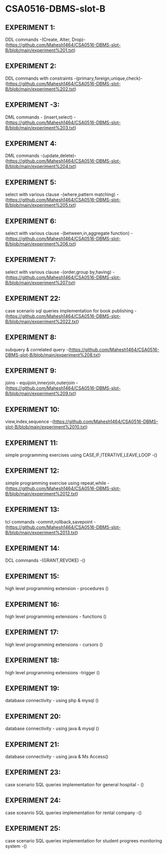 # CSA0516-DBMS-slot-B
## EXPERIMENT 1:
DDL commands -(Create, Alter, Drop)-(https://github.com/Mahesh1464/CSA0516-DBMS-slot-B/blob/main/experiment%201.txt)
## EXPERIMENT 2:
DDL commands with constraints -(primary,foreign,unique,check)-(https://github.com/Mahesh1464/CSA0516-DBMS-slot-B/blob/main/experiment%202.txt)
## EXPERIMENT -3:
DML commands - (insert,select) -(https://github.com/Mahesh1464/CSA0516-DBMS-slot-B/blob/main/experiment%203.txt)
## EXPERIMENT 4:
DML commands -(update,delete)-(https://github.com/Mahesh1464/CSA0516-DBMS-slot-B/blob/main/experiment%204.txt)
## EXPERIMENT 5:
select with various clause -(where,pattern matching) -(https://github.com/Mahesh1464/CSA0516-DBMS-slot-B/blob/main/experiment%205.txt)
## EXPERIMENT 6:
select with various clause -(between,in,aggregate function) -(https://github.com/Mahesh1464/CSA0516-DBMS-slot-B/blob/main/experiment%206.txt)
## EXPERIMENT 7:
select with various clause -(order,group by,having) -(https://github.com/Mahesh1464/CSA0516-DBMS-slot-B/blob/main/experiment%207.txt)
## EXPERIMENT 22:
case scenario sql queries implementation for book publishing -(https://github.com/Mahesh1464/CSA0516-DBMS-slot-B/blob/main/experiment%2022.txt)
## EXPERIMENT 8:
subquery & correlated query -(https://github.com/Mahesh1464/CSA0516-DBMS-slot-B/blob/main/experiment%208.txt)
## EXPERIMENT 9:
joins - equijoin,innerjoin,outerjoin -(https://github.com/Mahesh1464/CSA0516-DBMS-slot-B/blob/main/experiment%209.txt)
## EXPERIMENT 10:
view,index,sequence -(https://github.com/Mahesh1464/CSA0516-DBMS-slot-B/blob/main/experiment%2010.txt)
## EXPERIMENT 11:
simple programming exercises using CASE,IF,ITERATIVE,LEAVE,LOOP -()
## EXPERIMENT 12:
simple programming exercise using repeat,while -(https://github.com/Mahesh1464/CSA0516-DBMS-slot-B/blob/main/experiment%2012.txt)
## EXPERIMENT 13:
tcl commands -commit,rollback,savepoint -(https://github.com/Mahesh1464/CSA0516-DBMS-slot-B/blob/main/experiment%2013.txt)
## EXPERIMENT 14:
DCL commands -(GRANT,REVOKE) -()
## EXPERIMENT 15:
high level programming extension - procedures ()
## EXPERIMENT 16:
high level programming extensions - functions ()
## EXPERIMENT 17:
high level programming extensions - cursors ()
## EXPERIMENT 18:
high level programming extensions -trigger ()
## EXPERIMENT 19:
database connectivity - using php & mysql ()
## EXPERIMENT 20:
database connectivity - using java & mysql ()
## EXPERIMENT 21:
database connectivity - using java & Ms Access()
## EXPERIMENT 23:
case scenario SQL queries implementation for general hospital - ()
## EXPERIMENT 24:
case sceanrio SQL queries implementation for rental company -()
## EXPERIMENT 25:
case scenario SQL queries implementation for student progrees monitoring system -() 
